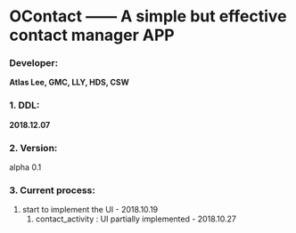 # OContact —— A simple but effective contact manager APP

### Developer:
**Atlas Lee, GMC, LLY, HDS, CSW**

### 1. DDL: 
**2018.12.07**

### 2. Version:
alpha 0.1

### 3. Current process:
1. start to implement the UI - 2018.10.19
    1. contact_activity : UI partially implemented - 2018.10.27
